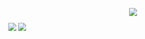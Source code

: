 <p align="center">
  <img style="max-width:75%;" src="images/newimage.png">
</p>

<img style="max-width:75%;" src="images/newimage.png">
<img style="max-width:75%;" src="images/newimage.png">